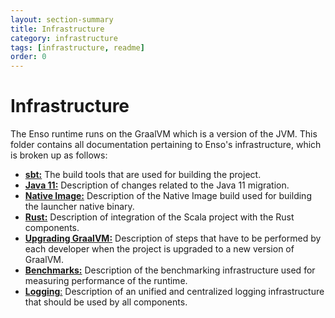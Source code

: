 ```yaml
---
layout: section-summary
title: Infrastructure
category: infrastructure
tags: [infrastructure, readme]
order: 0
---
```


# Infrastructure

The Enso runtime runs on the GraalVM which is a version of the JVM. This folder
contains all documentation pertaining to Enso's infrastructure, which is broken
up as follows:

- [**sbt:**](sbt.md) The build tools that are used for building the project.
- [**Java 11:**](java-11.md) Description of changes related to the Java 11
  migration.
- [**Native Image:**](native-image.md) Description of the Native Image build
  used for building the launcher native binary.
- [**Rust:**](rust.md) Description of integration of the Scala project with the
  Rust components.
- [**Upgrading GraalVM:**](upgrading-graalvm.md) Description of steps that have
  to be performed by each developer when the project is upgraded to a new
  version of GraalVM.
- [**Benchmarks:**](benchmarks.md) Description of the benchmarking
  infrastructure used for measuring performance of the runtime.
- [**Logging**:](logging.md) Description of an unified and centralized logging
  infrastructure that should be used by all components.

